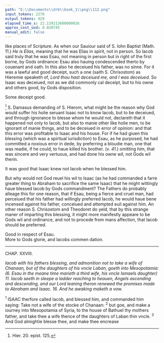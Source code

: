 ```yaml
---
path: "E:\\Documents\\drb\\book_1\\png\\112.png"
input_tokens: 2270
output_tokens: 929
elapsed_time_s: 22.139213600000016
approx_cost_usd: 0.020745
manual_edit: false
---
```

like places of Scripture. As when our Sauiour said of S. Iohn Baptist (Math. 11.) *He is Elias*, meaning that he was Elias in spirit, not in person. So Iacob said truly that he was Esau, not meaning in person but in right of the first borne, by Gods ordinance: Esau also hauing condescended therto by couenant and oath. In this also he deceiued his father, was no sinne. For it was a lawful and good deceipt, such a one (saith S. Chrisostom) as Hieremie speaketh of, *Lord thou hast deceiued me, and I was deceiued*. So Isaac was deceiued, not as we did commonly cal deceipt, but to his owne and others good, by Gods disposition.

<aside>Some deceipt good.</aside>

[^1] S. Damasus demanding of S. Hierom, what might be the reason why God would suffer his holie seruant Isaac not to know Iacob, but to be deceiued, and through ignorance to blesse whom he would not, declareth that it happened not only to Iacob, but also to manie other like holie men, to be ignorant of manie things, and to be deceiued in error of opinion: and that this error was profitable to Isaac and his house. For if he had giuen this blessing (which was a spiritual iurisdiction) to Esau, as he purposed, he had committed a noxious error in dede, by preferring a bloudie man, one that was readie, if he could, to haue killed his brother. (*v. 41.*) omitting him, that was sincere and very vertuous, and had done his owne wil, not Gods wil therin.

<aside>It was good that Isaac knew not Iacob when he blessed him.</aside>

But why would not God reuel his wil to Isaac (as he had commanded a farre greater thing to Abraham to sacrifice the same Isaac) that he might wittingly haue blessed Iacob by Gods commandment? The Fathers do probably alleage this for one reason, that if Esau, being a fierce and cruel man, had perceiued that his father had willingly preferred Iacob, he would haue bene incensed against his father, conceiued and attempted euil against him. An other reason S. Chrisostom and Theodoret do yeld, that by this strange maner of imparting this blessing, it might more manifestly appeare to be Gods wil and ordinance, and not to procede from mans affection, that Iacob should be preferred.

<aside>Good in respect of Esau.</aside>

<aside>More to Gods glorie, and Iacobs commen dation.</aside>

<hr>

CHAP. XXVIII.

*Iacob with his fathers blessing, and admonition not to take a wife of Chanaan, but of the daughters of his vncle Laban, goeth into Mesopotamia: (6. Esau in the meane time marieth a third wife, his vncle Ismaels daughter) 11. Iacob seeth in sleepe a ladder reaching to heauen, Angels ascending and descending, and our Lord leaning theron renewed the promises made to Abraham and Isaac. 16. And he awaking maketh a vow.*

<sup>1</sup> ISAAC therfore called Iacob, and blessed him, and commanded him saying: Take not a wife of the stocke of Chanaan: <sup>2</sup> but goe, and make a iourney into Mesopotamia of Syria, to the house of Bathuel thy mothers father, and take thee a wife thence of the daughters of Laban thin vncle. <sup>3</sup> And God almightie blesse thee, and make thee encrease

[^1]: Hier. 20. epist. 125.